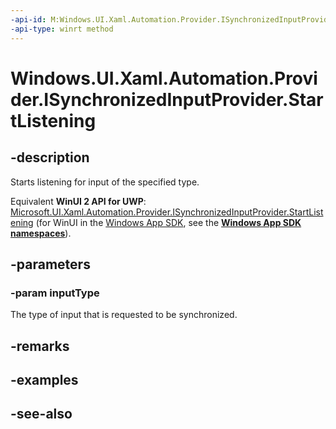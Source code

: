 ```yaml
---
-api-id: M:Windows.UI.Xaml.Automation.Provider.ISynchronizedInputProvider.StartListening(Windows.UI.Xaml.Automation.SynchronizedInputType)
-api-type: winrt method
---
```


<!-- Method syntax
public void StartListening(Windows.UI.Xaml.Automation.SynchronizedInputType inputType)
-->

# Windows.UI.Xaml.Automation.Provider.ISynchronizedInputProvider.StartListening

## -description
Starts listening for input of the specified type.

Equivalent **WinUI 2 API for UWP**: [Microsoft.UI.Xaml.Automation.Provider.ISynchronizedInputProvider.StartListening](/windows/winui/api/microsoft.ui.xaml.automation.provider.isynchronizedinputprovider.startlistening) (for WinUI in the [Windows App SDK](/windows/apps/windows-app-sdk/), see the **[Windows App SDK namespaces](/windows/windows-app-sdk/api/winrt/)**).

## -parameters
### -param inputType
The type of input that is requested to be synchronized.

## -remarks

## -examples

## -see-also
